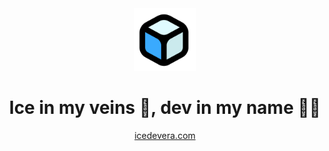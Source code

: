 <div align="center">
  <img alt="Logo" src="https://raw.githubusercontent.com/icedevera/devfolio-v1/master/public/ice-logo.png" width="100" />
</div>
<h1 align="center">
  Ice in my veins 🧊, dev in my name 👨‍💻
</h1>
<p align="center">
<a href="https://icedevera.com" target="_blank">icedevera.com</a> 
</p>
